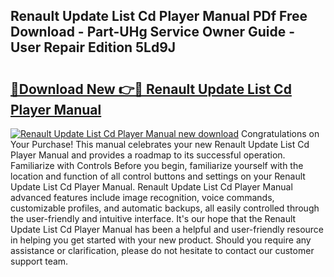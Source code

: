 ## Renault Update List Cd Player Manual PDf Free Download - Part-UHg Service Owner Guide - User Repair Edition 5Ld9J

# <h2><a href="http://bc55838.oget.top/?id=Renault+Update+List+Cd+Player+Manual">🔗Download New 👉🔴 Renault Update List Cd Player Manual</a></h2>

[![Renault Update List Cd Player Manual new download](https://i.imgur.com/5g1atiW.png)](http://bc55838.oget.top/?id=Renault+Update+List+Cd+Player+Manual)
Congratulations on Your Purchase! This manual celebrates your new Renault Update List Cd Player Manual and provides a roadmap to its successful operation. Familiarize with Controls Before you begin, familiarize yourself with the location and function of all control buttons and settings on your Renault Update List Cd Player Manual. Renault Update List Cd Player Manual advanced features include image recognition, voice commands, customizable profiles, and automatic backups, all easily controlled through the user-friendly and intuitive interface. It's our hope that the Renault Update List Cd Player Manual has been a helpful and user-friendly resource in helping you get started with your new product. Should you require any assistance or clarification, please do not hesitate to contact our customer support team.
